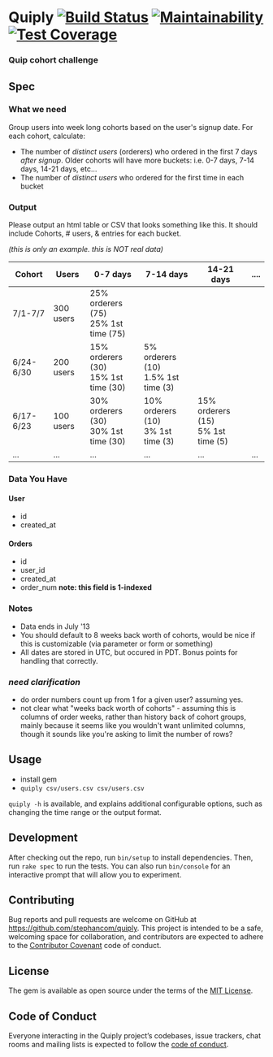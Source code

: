 # Quiply [![Build Status](https://travis-ci.org/stephancom/quiply.svg?branch=master)](https://travis-ci.org/stephancom/quiply) [![Maintainability](https://api.codeclimate.com/v1/badges/1adc02f150a9309fd857/maintainability)](https://codeclimate.com/github/stephancom/quiply/maintainability) [![Test Coverage](https://api.codeclimate.com/v1/badges/1adc02f150a9309fd857/test_coverage)](https://codeclimate.com/github/stephancom/quiply/test_coverage)

### Quip cohort challenge

## Spec
### What we need

Group users into week long cohorts based on the user's signup date. For each cohort, calculate:

- The number of *distinct users* (orderers) who ordered in the first 7 days *after signup*. Older cohorts will have more buckets: i.e. 0-7 days, 7-14 days, 14-21 days, etc...
- The number of *distinct users* who ordered for the first time in each bucket


### Output

Please output an html table or CSV that looks something like this. It should include Cohorts, # users, & entries for each bucket.

*(this is only an example. this is NOT real data)*

|  Cohort     |  Users    |  0-7 days  |  7-14 days  | 14-21 days | ....
|-------------|------------|-------------|------------|-------------|-------------
| 7/1-7/7     | 300 users   | 25% orderers (75)<br>25% 1st time (75) |             |            |
| 6/24-6/30   | 200 users   | 15% orderers (30)<br>15% 1st time (30) | 5% orderers (10)<br>1.5% 1st time (3) |            | 
| 6/17-6/23   | 100 users   | 30% orderers (30)<br>30% 1st time (30) | 10% orderers (10)<br>3% 1st time (3) |  15% orderers (15)<br>5% 1st time (5) | 
| ... | ... | ... | ... | ... | ...


### Data You Have

#### User
* id
* created_at

#### Orders
* id
* user_id
* created_at
* order_num **note: this field is 1-indexed**

### Notes

* Data ends in July '13
* You should default to 8 weeks back worth of cohorts, would be nice if this is customizable (via parameter or form or something)
* All dates are stored in UTC, but occured in PDT. Bonus points for handling that correctly.

### *need clarification*

* do order numbers count up from 1 for a given user? assuming yes.
* not clear what "weeks back worth of cohorts" - assuming this is columns of order weeks, rather than history back of cohort groups, mainly because it seems like you wouldn't want unlimited columns, though it sounds like you're asking to limit the number of rows?

## Usage

* install gem
* `quiply csv/users.csv csv/users.csv`

`quiply -h` is available, and explains additional configurable options, such as changing the time range or the output format.

## Development

After checking out the repo, run `bin/setup` to install dependencies. Then, run `rake spec` to run the tests. You can also run `bin/console` for an interactive prompt that will allow you to experiment.

## Contributing

Bug reports and pull requests are welcome on GitHub at https://github.com/stephancom/quiply. This project is intended to be a safe, welcoming space for collaboration, and contributors are expected to adhere to the [Contributor Covenant](http://contributor-covenant.org) code of conduct.

## License

The gem is available as open source under the terms of the [MIT License](https://opensource.org/licenses/MIT).

## Code of Conduct

Everyone interacting in the Quiply project’s codebases, issue trackers, chat rooms and mailing lists is expected to follow the [code of conduct](https://github.com/stephancom/quiply/blob/master/CODE_OF_CONDUCT.md).
